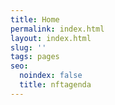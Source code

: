 ```yaml
---
title: Home
permalink: index.html
layout: index.html
slug: ''
tags: pages
seo:
  noindex: false
  title: nftagenda
---
```



